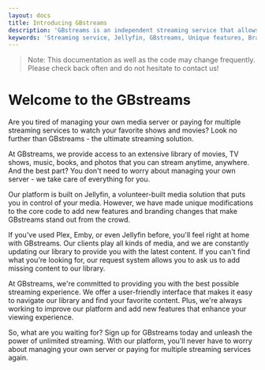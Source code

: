 ```yaml
---
layout: docs
title: Introducing GBstreams
description: 'GBstreams is an independent streaming service that allows users to watch their favorite content without the need to manage their own server. Its based on Jellyfin with custom modifications and a massive library of streaming content.'
keywords: 'Streaming service, Jellyfin, GBstreams, Unique features, Branding changes'
---
```


> Note: This documentation as well as the code may change frequently. Please check back often and do not hesitate to contact us!

# Welcome to the GBstreams

Are you tired of managing your own media server or paying for multiple streaming services to watch your favorite shows and movies? Look no further than GBstreams - the ultimate streaming solution.

At GBstreams, we provide access to an extensive library of movies, TV shows, music, books, and photos that you can stream anytime, anywhere. And the best part? You don't need to worry about managing your own server - we take care of everything for you.

Our platform is built on Jellyfin, a volunteer-built media solution that puts you in control of your media. However, we have made unique modifications to the core code to add new features and branding changes that make GBstreams stand out from the crowd.

If you've used Plex, Emby, or even Jellyfin before, you'll feel right at home with GBstreams. Our clients play all kinds of media, and we are constantly updating our library to provide you with the latest content. If you can't find what you're looking for, our request system allows you to ask us to add missing content to our library.

At GBstreams, we're committed to providing you with the best possible streaming experience. We offer a user-friendly interface that makes it easy to navigate our library and find your favorite content. Plus, we're always working to improve our platform and add new features that enhance your viewing experience.

So, what are you waiting for? Sign up for GBstreams today and unleash the power of unlimited streaming. With our platform, you'll never have to worry about managing your own server or paying for multiple streaming services again.
